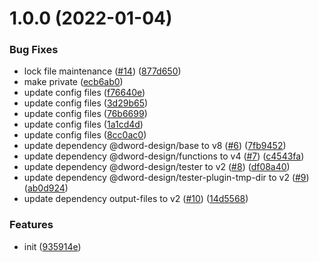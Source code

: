 # 1.0.0 (2022-01-04)


### Bug Fixes

* lock file maintenance ([#14](https://github.com/dword-design/eslint-plugin-default-import-match-filename/issues/14)) ([877d650](https://github.com/dword-design/eslint-plugin-default-import-match-filename/commit/877d6500d4aaf6039e81566ccc61079229786d77))
* make private ([ecb6ab0](https://github.com/dword-design/eslint-plugin-default-import-match-filename/commit/ecb6ab0fcf94b2ff404cf5300de4b657451025c8))
* update config files ([f76640e](https://github.com/dword-design/eslint-plugin-default-import-match-filename/commit/f76640e080e90c2457d148e066f3f9c8dc2de8fd))
* update config files ([3d29b65](https://github.com/dword-design/eslint-plugin-default-import-match-filename/commit/3d29b656d8486e1486ad7be62c99203ae4ce4c1f))
* update config files ([76b6699](https://github.com/dword-design/eslint-plugin-default-import-match-filename/commit/76b6699827791922708a5c0b93d5fd8512da81f0))
* update config files ([1a1cd4d](https://github.com/dword-design/eslint-plugin-default-import-match-filename/commit/1a1cd4da1532a2d23d44d0f495aad6ec2d14f3d4))
* update config files ([8cc0ac0](https://github.com/dword-design/eslint-plugin-default-import-match-filename/commit/8cc0ac0ac227bfea2cf8c2c48dce0a566b6845fd))
* update dependency @dword-design/base to v8 ([#6](https://github.com/dword-design/eslint-plugin-default-import-match-filename/issues/6)) ([7fb9452](https://github.com/dword-design/eslint-plugin-default-import-match-filename/commit/7fb94529f3edb3f93f4964b8ed2075bc005b48bb))
* update dependency @dword-design/functions to v4 ([#7](https://github.com/dword-design/eslint-plugin-default-import-match-filename/issues/7)) ([c4543fa](https://github.com/dword-design/eslint-plugin-default-import-match-filename/commit/c4543fa85fe2181a74fbdd59b24c987bee8c428b))
* update dependency @dword-design/tester to v2 ([#8](https://github.com/dword-design/eslint-plugin-default-import-match-filename/issues/8)) ([df08a40](https://github.com/dword-design/eslint-plugin-default-import-match-filename/commit/df08a40810e863f33c99ad2cf5bded45acf0d8f8))
* update dependency @dword-design/tester-plugin-tmp-dir to v2 ([#9](https://github.com/dword-design/eslint-plugin-default-import-match-filename/issues/9)) ([ab0d924](https://github.com/dword-design/eslint-plugin-default-import-match-filename/commit/ab0d924a879b5709f7ca52b9b9e767d5031f36f5))
* update dependency output-files to v2 ([#10](https://github.com/dword-design/eslint-plugin-default-import-match-filename/issues/10)) ([14d5568](https://github.com/dword-design/eslint-plugin-default-import-match-filename/commit/14d55688bd4467e8e310768c0486121101fb9cf2))


### Features

* init ([935914e](https://github.com/dword-design/eslint-plugin-default-import-match-filename/commit/935914e838c8e2fe3520af18503a661d2aeffc6c))
